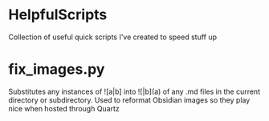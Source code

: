 # HelpfulScripts
Collection of useful quick scripts I've created to speed stuff up

# fix_images.py
Substitutes any instances of ![a|b] into !\[|b](a) of any .md files in the current directory or subdirectory. Used to reformat Obsidian images so they play nice when hosted through Quartz
